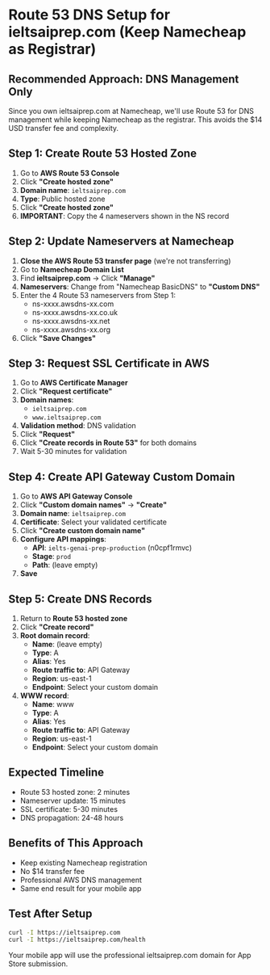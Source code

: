 # Route 53 DNS Setup for ieltsaiprep.com (Keep Namecheap as Registrar)

## Recommended Approach: DNS Management Only

Since you own ieltsaiprep.com at Namecheap, we'll use Route 53 for DNS management while keeping Namecheap as the registrar. This avoids the $14 USD transfer fee and complexity.

## Step 1: Create Route 53 Hosted Zone

1. Go to **AWS Route 53 Console**
2. Click **"Create hosted zone"**
3. **Domain name**: `ieltsaiprep.com`
4. **Type**: Public hosted zone
5. Click **"Create hosted zone"**
6. **IMPORTANT**: Copy the 4 nameservers shown in the NS record

## Step 2: Update Nameservers at Namecheap

1. **Close the AWS Route 53 transfer page** (we're not transferring)
2. Go to **Namecheap Domain List**
3. Find **ieltsaiprep.com** → Click **"Manage"**
4. **Nameservers**: Change from "Namecheap BasicDNS" to **"Custom DNS"**
5. Enter the 4 Route 53 nameservers from Step 1:
   - ns-xxxx.awsdns-xx.com
   - ns-xxxx.awsdns-xx.co.uk
   - ns-xxxx.awsdns-xx.net
   - ns-xxxx.awsdns-xx.org
6. Click **"Save Changes"**

## Step 3: Request SSL Certificate in AWS

1. Go to **AWS Certificate Manager**
2. Click **"Request certificate"**
3. **Domain names**:
   - `ieltsaiprep.com`
   - `www.ieltsaiprep.com`
4. **Validation method**: DNS validation
5. Click **"Request"**
6. Click **"Create records in Route 53"** for both domains
7. Wait 5-30 minutes for validation

## Step 4: Create API Gateway Custom Domain

1. Go to **AWS API Gateway Console**
2. Click **"Custom domain names"** → **"Create"**
3. **Domain name**: `ieltsaiprep.com`
4. **Certificate**: Select your validated certificate
5. Click **"Create custom domain name"**
6. **Configure API mappings**:
   - **API**: `ielts-genai-prep-production` (n0cpf1rmvc)
   - **Stage**: `prod`
   - **Path**: (leave empty)
7. **Save**

## Step 5: Create DNS Records

1. Return to **Route 53 hosted zone**
2. Click **"Create record"**
3. **Root domain record**:
   - **Name**: (leave empty)
   - **Type**: A
   - **Alias**: Yes
   - **Route traffic to**: API Gateway
   - **Region**: us-east-1
   - **Endpoint**: Select your custom domain
4. **WWW record**:
   - **Name**: www
   - **Type**: A
   - **Alias**: Yes
   - **Route traffic to**: API Gateway
   - **Region**: us-east-1
   - **Endpoint**: Select your custom domain

## Expected Timeline

- Route 53 hosted zone: 2 minutes
- Nameserver update: 15 minutes
- SSL certificate: 5-30 minutes
- DNS propagation: 24-48 hours

## Benefits of This Approach

- Keep existing Namecheap registration
- No $14 transfer fee
- Professional AWS DNS management
- Same end result for your mobile app

## Test After Setup

```bash
curl -I https://ieltsaiprep.com
curl -I https://ieltsaiprep.com/health
```

Your mobile app will use the professional ieltsaiprep.com domain for App Store submission.